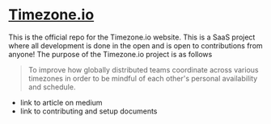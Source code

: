 # [Timezone.io](http://timezone.io)

This is the official repo for the Timezone.io website. This is a SaaS project
where all development is done in the open and is open to contributions from
anyone! The purpose of the Timezone.io project is as follows

> To improve how globally distributed teams coordinate across various timezones
> in order to be mindful of each other's personal availability and schedule.

- link to article on medium
- link to contributing and setup documents

